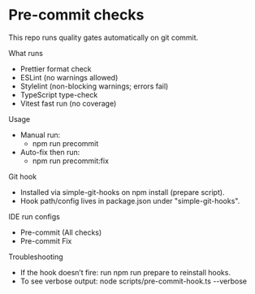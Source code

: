 # Pre-commit checks

This repo runs quality gates automatically on git commit.

What runs

- Prettier format check
- ESLint (no warnings allowed)
- Stylelint (non-blocking warnings; errors fail)
- TypeScript type-check
- Vitest fast run (no coverage)

Usage

- Manual run:
  - npm run precommit
- Auto-fix then run:
  - npm run precommit:fix

Git hook

- Installed via simple-git-hooks on npm install (prepare script).
- Hook path/config lives in package.json under "simple-git-hooks".

IDE run configs

- Pre-commit (All checks)
- Pre-commit Fix

Troubleshooting

- If the hook doesn’t fire: run npm run prepare to reinstall hooks.
- To see verbose output: node scripts/pre-commit-hook.ts --verbose
